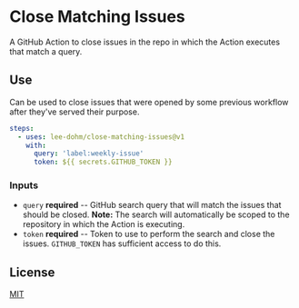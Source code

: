 # Close Matching Issues

A GitHub Action to close issues in the repo in which the Action executes that match a query.

## Use

Can be used to close issues that were opened by some previous workflow after they've served their purpose.

```yaml
steps:
  - uses: lee-dohm/close-matching-issues@v1
    with:
      query: 'label:weekly-issue'
      token: ${{ secrets.GITHUB_TOKEN }}
```

### Inputs

* `query` **required** -- GitHub search query that will match the issues that should be closed. **Note:** The search will automatically be scoped to the repository in which the Action is executing.
* `token` **required** -- Token to use to perform the search and close the issues. `GITHUB_TOKEN` has sufficient access to do this.

## License

[MIT](LICENSE.md)

